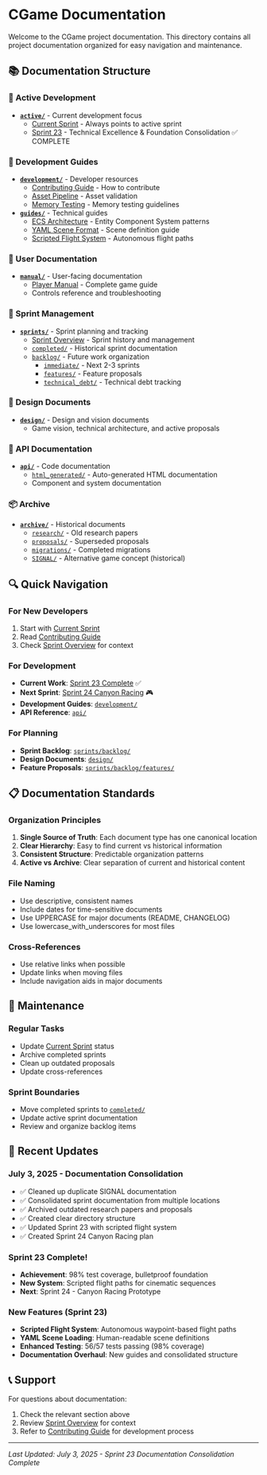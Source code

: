 # CGame Documentation

Welcome to the CGame project documentation. This directory contains all project documentation organized for easy navigation and maintenance.

## 📚 Documentation Structure

### 🎯 Active Development
- **[`active/`](active/)** - Current development focus
  - [Current Sprint](active/CURRENT_SPRINT.md) - Always points to active sprint
  - [Sprint 23](active/sprint_23/) - Technical Excellence & Foundation Consolidation ✅ COMPLETE

### 🔧 Development Guides
- **[`development/`](development/)** - Developer resources
  - [Contributing Guide](development/CONTRIBUTING.md) - How to contribute
  - [Asset Pipeline](development/ASSET_PIPELINE_VALIDATION.md) - Asset validation
  - [Memory Testing](development/MEMORY_TESTING.md) - Memory testing guidelines
- **[`guides/`](guides/)** - Technical guides
  - [ECS Architecture](guides/ECS_ARCHITECTURE.md) - Entity Component System patterns
  - [YAML Scene Format](guides/YAML_SCENE_FORMAT.md) - Scene definition guide
  - [Scripted Flight System](guides/SCRIPTED_FLIGHT_GUIDE.md) - Autonomous flight paths

### 📖 User Documentation
- **[`manual/`](manual/)** - User-facing documentation
  - [Player Manual](manual/PLAYER_MANUAL.md) - Complete game guide
  - Controls reference and troubleshooting

### 🏃 Sprint Management
- **[`sprints/`](sprints/)** - Sprint planning and tracking
  - [Sprint Overview](sprints/README.md) - Sprint history and management
  - [`completed/`](sprints/completed/) - Historical sprint documentation
  - [`backlog/`](sprints/backlog/) - Future work organization
    - [`immediate/`](sprints/backlog/immediate/) - Next 2-3 sprints
    - [`features/`](sprints/backlog/features/) - Feature proposals
    - [`technical_debt/`](sprints/backlog/technical_debt/) - Technical debt tracking

### 🎨 Design Documents
- **[`design/`](design/)** - Design and vision documents
  - Game vision, technical architecture, and active proposals

### 🔧 API Documentation
- **[`api/`](api/)** - Code documentation
  - [`html_generated/`](api/html_generated/) - Auto-generated HTML documentation
  - Component and system documentation

### 📦 Archive
- **[`archive/`](archive/)** - Historical documents
  - [`research/`](archive/research/) - Old research papers
  - [`proposals/`](archive/proposals/) - Superseded proposals
  - [`migrations/`](archive/migrations/) - Completed migrations
  - [`SIGNAL/`](archive/SIGNAL/) - Alternative game concept (historical)

## 🔍 Quick Navigation

### For New Developers
1. Start with [Current Sprint](active/CURRENT_SPRINT.md)
2. Read [Contributing Guide](development/CONTRIBUTING.md)
3. Check [Sprint Overview](sprints/README.md) for context

### For Development
- **Current Work**: [Sprint 23 Complete](active/sprint_23/) ✅
- **Next Sprint**: [Sprint 24 Canyon Racing](sprints/backlog/SPRINT_24_CANYON_RACING.md) 🎮
- **Development Guides**: [`development/`](development/)
- **API Reference**: [`api/`](api/)

### For Planning
- **Sprint Backlog**: [`sprints/backlog/`](sprints/backlog/)
- **Design Documents**: [`design/`](design/)
- **Feature Proposals**: [`sprints/backlog/features/`](sprints/backlog/features/)

## 📋 Documentation Standards

### Organization Principles
1. **Single Source of Truth**: Each document type has one canonical location
2. **Clear Hierarchy**: Easy to find current vs historical information
3. **Consistent Structure**: Predictable organization patterns
4. **Active vs Archive**: Clear separation of current and historical content

### File Naming
- Use descriptive, consistent names
- Include dates for time-sensitive documents
- Use UPPERCASE for major documents (README, CHANGELOG)
- Use lowercase_with_underscores for most files

### Cross-References
- Use relative links when possible
- Update links when moving files
- Include navigation aids in major documents

## 🔄 Maintenance

### Regular Tasks
- Update [Current Sprint](active/CURRENT_SPRINT.md) status
- Archive completed sprints
- Clean up outdated proposals
- Update cross-references

### Sprint Boundaries
- Move completed sprints to [`completed/`](sprints/completed/)
- Update active sprint documentation
- Review and organize backlog items

## 🚀 Recent Updates

### July 3, 2025 - Documentation Consolidation
- ✅ Cleaned up duplicate SIGNAL documentation
- ✅ Consolidated sprint documentation from multiple locations
- ✅ Archived outdated research papers and proposals
- ✅ Created clear directory structure
- ✅ Updated Sprint 23 with scripted flight system
- ✅ Created Sprint 24 Canyon Racing plan

### Sprint 23 Complete! 
- **Achievement**: 98% test coverage, bulletproof foundation
- **New System**: Scripted flight paths for cinematic sequences
- **Next**: Sprint 24 - Canyon Racing Prototype

### New Features (Sprint 23)
- **Scripted Flight System**: Autonomous waypoint-based flight paths
- **YAML Scene Loading**: Human-readable scene definitions
- **Enhanced Testing**: 56/57 tests passing (98% coverage)
- **Documentation Overhaul**: New guides and consolidated structure

## 📞 Support

For questions about documentation:
1. Check the relevant section above
2. Review [Sprint Overview](sprints/README.md) for context
3. Refer to [Contributing Guide](development/CONTRIBUTING.md) for development process

---

*Last Updated: July 3, 2025 - Sprint 23 Documentation Consolidation Complete*